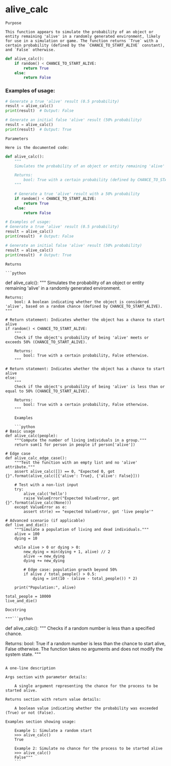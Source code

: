 # alive_calc

    Purpose

    This function appears to simulate the probability of an object or entity remaining 'alive' in a randomly generated environment, likely for use in a simulation or game. The function returns `True` with a certain probability (defined by the `CHANCE_TO_START_ALIVE` constant), and `False` otherwise.

```python
def alive_calc():
    if random() < CHANCE_TO_START_ALIVE:
        return True
    else:
        return False
```

### Examples of usage:

```python
# Generate a true 'alive' result (0.5 probability)
result = alive_calc()
print(result)  # Output: False

# Generate an initial false 'alive' result (50% probability)
result = alive_calc()
print(result)  # Output: True
```
    Parameters

    Here is the documented code:

```python
def alive_calc():
    """
    Simulates the probability of an object or entity remaining 'alive' in a randomly generated environment.

    Returns:
        bool: True with a certain probability (defined by CHANCE_TO_START_ALIVE), False otherwise.
    """

    # Generate a true 'alive' result with a 50% probability
    if random() < CHANCE_TO_START_ALIVE:
        return True
    else:
        return False

# Examples of usage:
# Generate a true 'alive' result (0.5 probability)
result = alive_calc()
print(result)  # Output: False

# Generate an initial false 'alive' result (50% probability)
result = alive_calc()
print(result)  # Output: True
```
    Returns

    ```python
def alive_calc():
    """
    Simulates the probability of an object or entity remaining 'alive' in a randomly generated environment.

    Returns:
        bool: A boolean indicating whether the object is considered 'alive', based on a random chance (defined by CHANCE_TO_START_ALIVE).
    """

    # Return statement: Indicates whether the object has a chance to start alive
    if random() < CHANCE_TO_START_ALIVE:
        """
        Check if the object's probability of being 'alive' meets or exceeds 50% (CHANCE_TO_START_ALIVE).

        Returns:
            bool: True with a certain probability, False otherwise.
        """

    # Return statement: Indicates whether the object has a chance to start alive
    else:
        """
        Check if the object's probability of being 'alive' is less than or equal to 50% (CHANCE_TO_START_ALIVE).

        Returns:
            bool: True with a certain probability, False otherwise.
        """

```
    Examples

    ```python
# Basic usage
def alive_calc(people):
    """Compute the number of living individuals in a group."""
    return sum(1 for person in people if person['alive'])

# Edge case
def alive_calc_edge_case():
    """Test the function with an empty list and no 'alive' attribute."""
    assert alive_calc([]) == 0, "Expected 0, got {}".format(alive_calc([{'alive': True}, {'alive': False}]))
    
    # Test with a non-list input
    try:
        alive_calc('hello')
        raise ValueError("Expected ValueError, got {}".format(alive_calc(None)))
    except ValueError as e:
        assert str(e) == "expected ValueError, got 'live people'"

# Advanced scenario (if applicable)
def live_and_die():
    """Simulate a population of living and dead individuals."""
    alive = 100
    dying = 10
    
    while alive > 0 or dying > 0:
        new_dying = min(dying + 1, alive) // 2
        alive -= new_dying
        dying += new_dying
        
        # Edge case: population growth beyond 50%
        if alive / total_people() > 0.5:
            dying = int(10 - (alive - total_people()) * 2)
        
    print("Population:", alive)

total_people = 10000
live_and_die()
```
    Docstring

    """```python
def alive_calc():
    """
   Checks if a random number is less than a specified chance.

   Returns:
       bool: True if a random number is less than the chance to start alive,
             False otherwise. The function takes no arguments and does not modify
           the system state.
   """
```

A one-line description

Args section with parameter details:

    A single argument representing the chance for the process to be started alive.

Returns section with return value details:

    A boolean value indicating whether the probability was exceeded (True) or not (False).

Examples section showing usage:

    Example 1: Simulate a random start
    >>> alive_calc()
    True
    
    Example 2: Simulate no chance for the process to be started alive
    >>> alive_calc()
    False"""
    ```